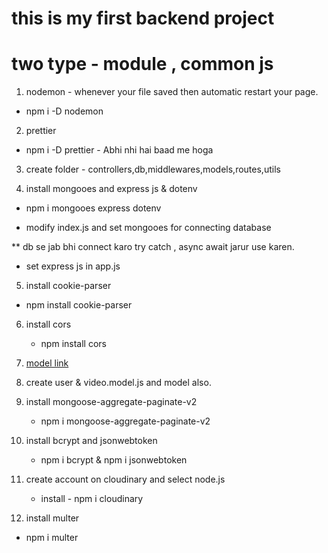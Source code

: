 # this is my first backend project 

# two type - module , common js

1. nodemon - whenever your file saved then automatic restart your page.
  - npm i -D nodemon

2. prettier 
  - npm i -D prettier - Abhi nhi  hai baad me hoga

3. create folder - controllers,db,middlewares,models,routes,utils

4. install mongooes and express js & dotenv
  - npm i mongooes express dotenv


* modify index.js and set mongooes for connecting database  

** db se jab bhi connect karo try catch , async await jarur use karen.

* set express js in app.js

5.  install cookie-parser
  - npm install cookie-parser

6. install cors
   - npm install cors
   
7. [model link](https://app.eraser.io/workspace/YtPqZ1VogxGy1jzIDkzj)



8. create user & video.model.js and model also.

9. install  mongoose-aggregate-paginate-v2
    - npm i mongoose-aggregate-paginate-v2

10. install  bcrypt and jsonwebtoken
    - npm i bcrypt & npm i jsonwebtoken

11. create account on cloudinary and select node.js
    - install  - npm i cloudinary

12. install multer
   -  npm i multer 